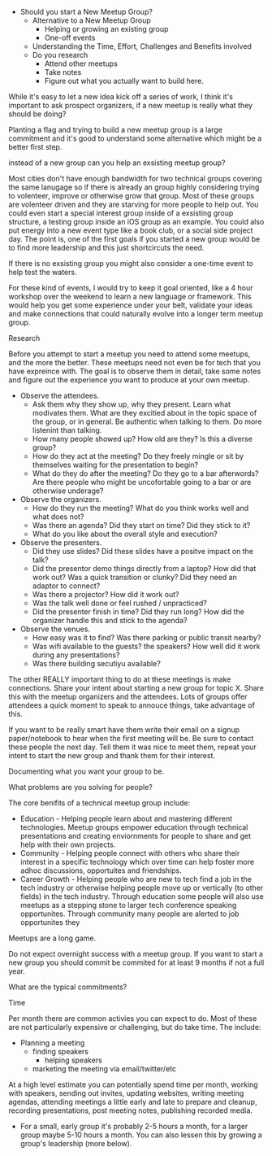 * Should you start a New Meetup Group?
  * Alternative to a New Meetup Group
    * Helping or growing an existing group
    * One-off events
  * Understanding the Time, Effort, Challenges and Benefits involved
  * Do you research
    * Attend other meetups
    * Take notes
    * Figure out what you actually want to build here.


While it's easy to let a new idea kick off a series of work, I think it's important to ask prospect organizers, if a new meetup is really what they should be doing?

Planting a flag and trying to build a new meetup group is a large commitment and it's good to understand some alternative which might be a better first step.

instead of a new group can you help an exsisting meetup group? 

Most cities don't have enough bandwidth for two technical groups covering the same lanugage so if there is already an group highly considering trying to volenteer, improve or otherwise grow that group. Most of these groups are volenteer driven and they are starving for more people to help out. You could even start a special interest group inside of a exsisting group structure, a testing group inside an iOS group as an example. You could also put energy into a new event type like a book club, or a social side project day. The point is, one of the first goals if you started a new group would be to find more leadership and this just shortcircuts the need.

If there is no exsisting group you might also consider a one-time event to help test the waters.

For these kind of events, I would try to keep it goal oriented, like a 4 hour workshop over the weekend to learn a new language or framework. This would help you get some experience under your belt, validate your ideas and make connections that could naturally evolve into a longer term meetup group.

Research

Before you attempt to start a meetup you need to attend some meetups, and the more the better. These meetups need not even be for tech that you have expreince with. The goal is to observe them in detail, take some notes and figure out the experience you want to produce at your own meetup.

* Observe the attendees. 
  * Ask them why they show up, why they present. Learn what modivates them. What are they excitied about in the topic space of the group, or in general. Be authentic when talking to them. Do more listenint than talking.
  * How many people showed up? How old are they? Is this a diverse group?
  * How do they act at the meeting? Do they freely mingle or sit by themselves waiting for the presentation to begin?
  * What do they do after the meeting? Do they go to a bar afterwords? Are there people who might be uncofortable going to a bar or are otherwise underage?
* Observe the organizers. 
  * How do they run the meeting? What do you think works well and what does not? 
  * Was there an agenda? Did they start on time? Did they stick to it?
  * What do you like about the overall style and execution?
* Observe the presenters.
  * Did they use slides? Did these slides have a positve impact on the talk?
  * Did the presentor demo things directly from a laptop? How did that work out? Was a quick transition or clunky? Did they need an adaptor to connect?
  * Was there a projector? How did it work out?
  * Was the talk well done or feel rushed / unpracticed?
  * Did the presenter finish in time? Did they run long? How did the organizer handle this and stick to the agenda?
* Observe the venues. 
  * How easy was it to find? Was there parking or public transit nearby?
  * Was wifi available to the guests? the speakers? How well did it work during any presentations?
  * Was there building secutiyu available?

The other REALLY important thing to do at these meetings is make connections. Share your intent about starting a new group for topic X. Share this with the meetup organizers and the attendees. Lots of groups offer attendees a quick moment to speak to annouce things, take advantage of this.

If you want to be really smart have them write their email on a signup paper/notebook to hear when the first meeting will be. Be sure to contact these people the next day. Tell them it was nice to meet them, repeat your intent to start the new group and thank them for their interest.

Documenting what you want your group to be.

What problems are you solving for people?

The core benifits of a technical meetup group include:

* Education - Helping people learn about and mastering different technologies. Meetup groups empower education through technical presentations and creating enviornments for people to share and get help with their own projects.
* Community - Helping people connect with others who share their interest in a specific technology which over time can help foster more adhoc discussions, opportuites and friendships.
* Career Growth - Helping people who are new to tech find a job in the tech industry or otherwise helping people move up or vertically (to other fields) in the tech industry. Through education some people will also use meetups as a stepping stone to larger tech conference speaking opportunites. Through community many people are alerted to job opportunites they 

Meetups are a long game.

Do not expect overnight success with a meetup group. If you want to start a new group you should commit be commited for at least 9 months if not a full year.

What are the typical commitments?

Time

Per month there are common activies you can expect to do. Most of these are not particularly expensive or challenging, but do take time. The include:

* Planning a meeting
  * finding speakers
    * helping speakers 
  * marketing the meeting via email/twitter/etc

At a high level estimate you can potentially spend time per month, working with speakers, sending out invites, updating websites, writing meeting agendas, attending meetings a little early and late to prepare and cleanup, recording presentations, post meeting notes, publishing recorded media. 
* For a small, early group it's probably 2-5 hours a month, for a larger group maybe 5-10 hours a month. You can also lessen this by growing a group's leadership (more below).


